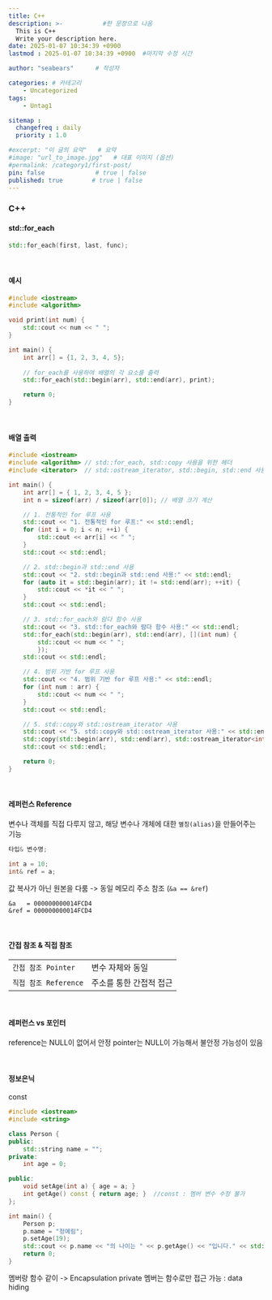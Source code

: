 ```yaml
---
title: C++
description: >-           #한 문장으로 나옴
  This is C++
  Write your description here.
date: 2025-01-07 10:34:39 +0900
lastmod : 2025-01-07 10:34:39 +0900  #마지막 수정 시간

author: "seabears"      # 작성자

categories: # 카테고리
    - Uncategorized  
tags: 
    - Untag1

sitemap :
  changefreq : daily
  priority : 1.0

#excerpt: "이 글의 요약"   # 요약
#image: "url_to_image.jpg"   # 대표 이미지 (옵션)
#permalink: /category1/first-post/
pin: false              # true | false
published: true        # true | false
---
```


### C++

#### std::for_each

```cpp
std::for_each(first, last, func);
```

<br>

#### 예시
```cpp
#include <iostream>
#include <algorithm>

void print(int num) {
    std::cout << num << " ";
}

int main() {
    int arr[] = {1, 2, 3, 4, 5};
    
    // for_each를 사용하여 배열의 각 요소를 출력
    std::for_each(std::begin(arr), std::end(arr), print);

    return 0;
}

```

<br>

#### 배열 출력

```cpp
#include <iostream>
#include <algorithm> // std::for_each, std::copy 사용을 위한 헤더
#include <iterator>  // std::ostream_iterator, std::begin, std::end 사용을 위한 헤더

int main() {
    int arr[] = { 1, 2, 3, 4, 5 };
    int n = sizeof(arr) / sizeof(arr[0]); // 배열 크기 계산

    // 1. 전통적인 for 루프 사용
    std::cout << "1. 전통적인 for 루프:" << std::endl;
    for (int i = 0; i < n; ++i) {
        std::cout << arr[i] << " ";
    }
    std::cout << std::endl;

    // 2. std::begin과 std::end 사용
    std::cout << "2. std::begin과 std::end 사용:" << std::endl;
    for (auto it = std::begin(arr); it != std::end(arr); ++it) {
        std::cout << *it << " ";
    }
    std::cout << std::endl;

    // 3. std::for_each와 람다 함수 사용
    std::cout << "3. std::for_each와 람다 함수 사용:" << std::endl;
    std::for_each(std::begin(arr), std::end(arr), [](int num) {
        std::cout << num << " ";
        });
    std::cout << std::endl;

    // 4. 범위 기반 for 루프 사용
    std::cout << "4. 범위 기반 for 루프 사용:" << std::endl;
    for (int num : arr) {
        std::cout << num << " ";
    }
    std::cout << std::endl;

    // 5. std::copy와 std::ostream_iterator 사용
    std::cout << "5. std::copy와 std::ostream_iterator 사용:" << std::endl;
    std::copy(std::begin(arr), std::end(arr), std::ostream_iterator<int>(std::cout, " "));
    std::cout << std::endl;

    return 0;
}

```


<br>

#### 레퍼런스 Reference
변수나 객체를 직접 다루지 않고, 해당 변수나 개체에 대한 `별칭(alias)`을 만들어주는 기능 
```cpp
타입& 변수명;

int a = 10;
int& ref = a;
```
값 복사가 아닌 원본을 다룸 -> 동일 메모리 주소 참조 (`&a == &ref`)
```
&a   = 000000000014FCD4
&ref = 000000000014FCD4
```

<br>

#### 간접 참조 & 직접 참조

|                       |                         |
| --------------------- | ----------------------- |
| `간접 참조 Pointer`   | 변수 자체와 동일          |
| `직접 참조 Reference` | 주소를 통한 간접적 접근   |

<br>


#### 레퍼런스 vs 포인터
reference는 NULL이 없어서 안정
pointer는 NULL이 가능해서 불안정 가능성이 있음


<br>

#### 정보은닉

const
```cpp
#include <iostream>
#include <string>

class Person {
public:
	std::string name = ""; 
private:
	int age = 0;

public:
	void setAge(int a) { age = a; }
	int getAge() const { return age; }	//const : 멤버 변수 수정 불가
};

int main() {
	Person p;
	p.name = "정예림";
	p.setAge(19);
	std::cout << p.name << "의 나이는 " << p.getAge() << "입니다." << std::endl;
	return 0;
}

```


멤버랑 함수 같이 -> Encapsulation
private 멤버는 함수로만 접근 가능 : data hiding



<br>

